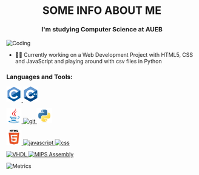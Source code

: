 <!-- [![MasterHead](INSERT BANNER IMAGE LINK HERE (GIF WORKS TOO)](INSERT REDIRECTION LINK HERE) -->
<h1 align="center">SOME INFO ABOUT ME</h1>
<h3 align="center"> I'm studying Computer Science at AUEB</h3>

<img align="center" alt="Coding" width="400"
src=https://media.tenor.com/hmDMrE1yMAkAAAAC/when-the-coding-when-the.gif>

- 👨‍💻 Currently working on a Web Development Project with HTML5, CSS and JavaScript and playing around with csv files in Python

<!-- Languages and Tools -->
<h3 align="left">Languages and Tools:</h3>

<p align="left"> 
<a href="https://www.cprogramming.com/" target="_blank" rel="noreferrer"> <img src="https://raw.githubusercontent.com/devicons/devicon/master/icons/c/c-original.svg" alt="c" width="40" height="40"/> </a> <a href="https://www.w3schools.com/cpp/" target="_blank" rel="noreferrer"> <img src="https://raw.githubusercontent.com/devicons/devicon/master/icons/cplusplus/cplusplus-original.svg" alt="cplusplus" width="40" height="40"/> </a>
</p>

</p>
<a href="https://www.java.com" target="_blank" rel="noreferrer"> <img src="https://raw.githubusercontent.com/devicons/devicon/master/icons/java/java-original.svg" alt="java" width="40" height="40"/> </a>
<a href="https://git-scm.com/" target="_blank" rel="noreferrer"> <img src="https://www.vectorlogo.zone/logos/git-scm/git-scm-icon.svg" alt="git" width="40" height="40"/> </a>
<a href="https://www.python.org" target="_blank" rel="noreferrer"> <img src="https://raw.githubusercontent.com/devicons/devicon/master/icons/python/python-original.svg" alt="python" width="40" height="40"/> </a>
</p>

</p>
<a href="https://www.w3.org/html/" target="_blank" rel="noreferrer"> <img src="https://raw.githubusercontent.com/devicons/devicon/master/icons/html5/html5-original-wordmark.svg" alt="html5" width="40" height="40"/> </a>
<a href="https://www.w3schools.com/js/" target="_blank" rel="noreferrer"> <img src="https://1000marcas.net/wp-content/uploads/2020/11/JavaScript-logo.png" alt="javascript" width="60" height="40"/> </a>
<a href="https://www.w3schools.com/css/" target="_blank" rel="noreferrer"> <img src="https://external-content.duckduckgo.com/iu/?u=https%3A%2F%2F1000logos.net%2Fwp-content%2Fuploads%2F2020%2F09%2FCSS-Logo.png&f=1&nofb=1&ipt=e2dee5b716d87b28bdc0230eb4f5bb2eb25fe9677916e07ff491e089bf5bad1e&ipo=images" alt="css" width="60" height="40"/> </a>
</p>

</p>
<a href="https://nandland.com/introduction-to-vhdl-for-beginners-with-code-examples/" target="_blank" rel="noreferrer"> <img src="https://external-content.duckduckgo.com/iu/?u=https%3A%2F%2Fprojugaadu.com%2Fwp-content%2Fuploads%2F2020%2F02%2FVHDL.png&f=1&nofb=1&ipt=e4e51b4138d47a9074b9f9fe1400ccdd477840edbc68504e250dcba2435198e1&ipo=images" alt="VHDL" width="60" height="40"/> </a>
<a href="https://learnxinyminutes.com/docs/mips/" target="_blank" rel="noreferrer"> <img src="https://external-content.duckduckgo.com/iu/?u=https%3A%2F%2Fimages.anandtech.com%2Fdoci%2F12989%2Fmips_logo_678x452.png&f=1&nofb=1&ipt=9680f9fbeffd4bcdb053d04e4896dfb06bfb4db8f172376da9ad48c15373aebd&ipo=images" alt="MIPS Assembly" width="80" height="40"/> </a>
</p>

</p>

![Metrics](https://metrics.lecoq.io/GeorgeBilias?template=classic&languages=1&isocalendar=1&base=header%2C%20activity%2C%20community%2C%20repositories%2C%20metadata&base.indepth=false&base.hireable=false&base.skip=false&isocalendar=false&isocalendar.duration=full-year&languages=false&languages.limit=8&languages.threshold=0%25&languages.other=false&languages.colors=github&languages.sections=most-used&languages.indepth=false&languages.analysis.timeout=15&languages.analysis.timeout.repositories=7.5&languages.categories=markup%2C%20programming&languages.recent.categories=markup%2C%20programming&languages.recent.load=300&languages.recent.days=14&config.timezone=Europe%2FAthens)
